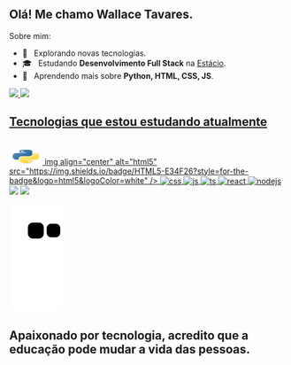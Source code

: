 ## Olá! Me chamo Wallace Tavares.

  Sobre mim: </h3>


- 🤔 &nbsp; Explorando novas tecnologias. 
- 🎓 &nbsp; Estudando **Desenvolvimento Full Stack** na <a href="https://estacio.br/cursos/graduacao/desenvolvimento-full-stack">Estácio</a>.
- 🌱 &nbsp; Aprendendo mais sobre **Python, HTML, CSS, JS**.


<div>
  <a href="https://github.com/Wfelipetm">
  <img height="150em" src="https://github-readme-stats.vercel.app/api?username=Wfelipetm&show_icons=true&theme=dracula&include_all_commits=true&count_private=true"/>
  <img height="150em" src="https://github-readme-stats.vercel.app/api/top-langs/?username=Wfelipetm&layout=compact&langs_count=7&theme=dracula"/>
</div>


##  Tecnologias que estou estudando atualmente
  
 
<div style="display: inline_block"><br>
 <img align="" alt="Wallace-Python" height="30" width="60" src="https://raw.githubusercontent.com/devicons/devicon/master/icons/python/python-original.svg">
 img align="center" alt="html5" src="https://img.shields.io/badge/HTML5-E34F26?style=for-the-badge&logo=html5&logoColor=white" />
  <img align="center" alt="css" src="https://img.shields.io/badge/CSS3-1572B6?style=for-the-badge&logo=css3&logoColor=white" />
  <img align="center" alt="js" src="https://img.shields.io/badge/JavaScript-F7DF1E?style=for-the-badge&logo=javascript&logoColor=black" />
  <img align="center" alt="ts" src="https://img.shields.io/badge/TypeScript-007ACC?style=for-the-badge&logo=typescript&logoColor=white" />
  <img align="center" alt="react" src="https://img.shields.io/badge/React-20232A?style=for-the-badge&logo=react&logoColor=61DAFB" />
  <img align="center" alt="nodejs" src="https://img.shields.io/badge/Node.js-43853D?style=for-the-badge&logo=node.js&logoColor=white" />
</div>


<div> 
  <a href = "mailto:wfelipetm@gmail.com"><img src="https://img.shields.io/badge/-Gmail-%23333?style=for-the-badge&logo=gmail&logoColor=white" target="_blank"></a>
  <a href="https://www.linkedin.com/in/wallace-tavares-356897a5/" target="_blank"><img src="https://img.shields.io/badge/-LinkedIn-%230077B5?style=for-the-badge&logo=linkedin&logoColor=white" target="_blank"></a> 
 

 
   
  ![Snake animation](https://github.com/rafaballerini/rafaballerini/blob/output/github-contribution-grid-snake.svg)
 
</div>


## Apaixonado por tecnologia, acredito que a educação pode mudar a vida das pessoas.





